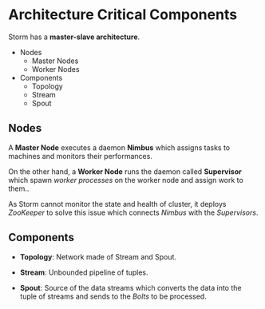 # Architecture Critical Components

Storm has a **master-slave architecture**.

* Nodes
  * Master Nodes
  * Worker Nodes
* Components
  * Topology
  * Stream
  * Spout

## Nodes

A **Master Node** executes a daemon **Nimbus** which assigns tasks to machines and monitors their performances.

On the other hand, a **Worker Node** runs the daemon called **Supervisor** which spawn *worker processes* on the worker node and assign work to them..

As Storm cannot monitor the state and health of cluster, it deploys *ZooKeeper* to solve this issue which connects *Nimbus* with the *Supervisors*.

## Components

* **Topology**: Network made of Stream and Spout.

* **Stream**: Unbounded pipeline of tuples.

* **Spout**: Source of the data streams which converts the data into the tuple of streams and sends to the *Bolts* to be processed.
